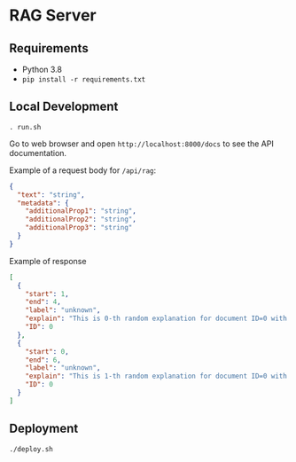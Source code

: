 # RAG Server

## Requirements

* Python 3.8
* `pip install -r requirements.txt`

## Local Development

`. run.sh`

Go to web browser and open `http://localhost:8000/docs` to see the API documentation.

Example of a request body for `/api/rag`:

```json
{
  "text": "string",
  "metadata": {
    "additionalProp1": "string",
    "additionalProp2": "string",
    "additionalProp3": "string"
  }
}
```

Example of response

```json
[
  {
    "start": 1,
    "end": 4,
    "label": "unknown",
    "explain": "This is 0-th random explanation for document ID=0 with metadata=additionalProp1=string, additionalProp2=string, additionalProp3=string content=string",
    "ID": 0
  },
  {
    "start": 0,
    "end": 6,
    "label": "unknown",
    "explain": "This is 1-th random explanation for document ID=0 with metadata=additionalProp1=string, additionalProp2=string, additionalProp3=string content=string",
    "ID": 0
  }
]
```

## Deployment

`./deploy.sh`
